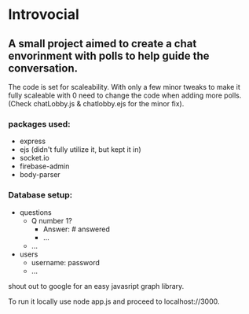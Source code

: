 # Introvocial
## A small project aimed to create a chat envorinment with polls to help guide the conversation.

The code is set for scaleability. With only a few minor tweaks to make it fully scaleable with 0 need to change the code when adding more polls. (Check chatLobby.js & chatlobby.ejs for the minor fix).

### packages used:
- express
- ejs (didn't fully utilize it, but kept it in)
- socket.io
- firebase-admin
- body-parser

### Database setup:
- questions
  - Q number 1?
    - Answer: # answered
    - ...
  - ...
- users
  - username: password
  - ...

shout out to google for an easy javasript graph library.

To run it locally use node app.js and proceed to localhost://3000.
